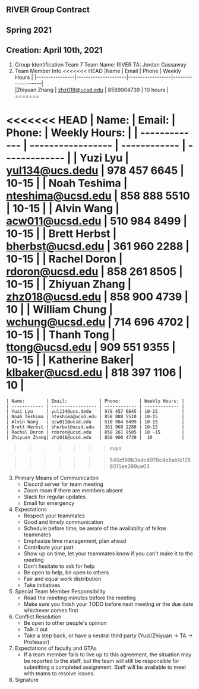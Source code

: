 ## RIVER Group Contract
## Spring 2021
## Creation: April 10th, 2021
1. Group Identification
    Team 7
    Team Name: RIVER
    TA: Jordan Gassaway
2. Team Member Info
<<<<<<< HEAD
    |Name            |    Email            |     Phone        |    Weekly Hours   |
    |----------------|---------------------|------------------|-------------------|                  
    |Zhiyuan Zhang   |   zhz018@ucsd.edu   |   8589004739     |     10 hours     |
=======
   
<<<<<<< HEAD
    | Name:          | Email:            | Phone:       | Weekly Hours: |
    | -------------  | ----------------- | ------------ | ------------- |
    | Yuzi Lyu       | yul134@ucs.dedu   | 978 457 6645 | 10-15         |
    | Noah Teshima   | nteshima@ucsd.edu | 858 888 5510 | 10-15         |
    | Alvin Wang     | acw011@ucsd.edu   | 510 984 8499 | 10-15         |
    | Brett Herbst   | bherbst@ucsd.edu  | 361 960 2288 | 10-15         |
    | Rachel Doron   | rdoron@ucsd.edu   | 858 261 8505 | 10-15         |
    | Zhiyuan Zhang  | zhz018@ucsd.edu   | 858 900 4739 | 10            |
    | William Chung  | wchung@ucsd.edu   | 714 696 4702 | 10-15         |
    | Thanh Tong     | ttong@ucsd.edu    | 909 551 9355 | 10-15         |
    | Katherine Baker| klbaker@ucsd.edu  | 818 397 1106 | 10            |
=======
    | Name:        | Email:            | Phone:       | Weekly Hours: |
    | ------------ | ----------------- | ------------ | ------------- |
    | Yuzi Lyu     | yul134@ucs.dedu   | 978 457 6645 | 10-15         |
    | Noah Teshima | nteshima@ucsd.edu | 858 888 5510 | 10-15         |
    | Alvin Wang   | acw011@ucsd.edu   | 510 984 8499 | 10-15         |
    | Brett Herbst | bherbst@ucsd.edu  | 361 960 2288 | 10-15         |
    | Rachel Doron | rdoron@ucsd.edu   | 858 261 8505 | 10 -15        |
    | Zhiyuan Zhang| zhz018@ucsd.edu   | 858 900 4739 |  10           |
>>>>>>> main
    
>>>>>>> 540df99b3edc4978c4e5ab1c1258015ee399ce03

3. Primary Means of Communicaiton
    - Discord server for team meeting
    - Zoom room if there are members absent
    - Slack for regular updates
    - Email for emergency
4. Expectations
    - Respect your teammates
    - Good and timely communication
    - Schedule before time, be aware of the availablity of fellow teammates
    - Emphasize time management, plan ahead
    - Contribute your part
    - Show up on time, let your teammates know if you can't make it to the meeting
    - Don't hesitate to ask for help
    - Be open to help, be open to others
    - Fair and equal work distribution
    - Take initiatives
5. Special Team Member Responsibility
    - Read the meeting minutes before the meeting
    - Make sure you finish your TODO before next meeting or the due date whichever comes first
6. Conflict Resolution
    - Be open to other people's opinion
    - Talk it out
    - Take a step back, or have a neutral third party (Yuzi/Zhiyuan -> TA -> Professor)
7. Expectations of faculty and GTAs
    - If a team member fails to live up to this agreement, the situation may be reported to the staff, but the team will still be responsible for submitting a completed assignment. Staff will be available to meet with teams to resolve issues.
8.  Signature
